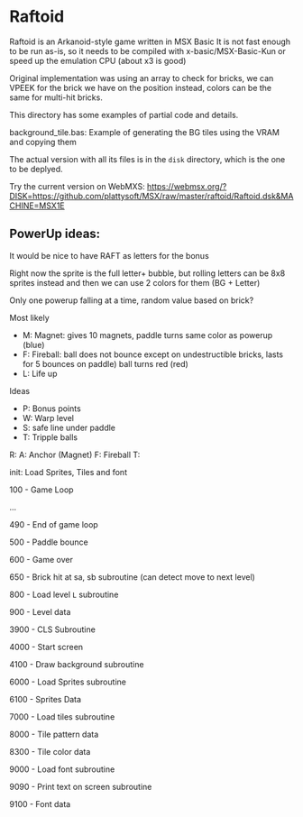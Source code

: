 # Raftoid
Raftoid is an Arkanoid-style game written in MSX Basic
It is not fast enough to be run as-is, so it needs to be compiled with x-basic/MSX-Basic-Kun or speed up the emulation CPU (about x3 is good)

Original implementation was using an array to check for bricks, we can VPEEK for the brick we have on the position instead, colors can be the same for multi-hit bricks.

This directory has some examples of partial code and details.

background_tile.bas: Example of generating the BG tiles using the VRAM and copying them

The actual version with all its files is in the `disk` directory, which is the one to be deplyed.

Try the current version on WebMXS: https://webmsx.org/?DISK=https://github.com/plattysoft/MSX/raw/master/raftoid/Raftoid.dsk&MACHINE=MSX1E


## PowerUp ideas:

It would be nice to have RAFT as letters for the bonus

Right now the sprite is the full letter+ bubble, but rolling letters can be 8x8 sprites instead and then we can use 2 colors for them (BG + Letter)

Only one powerup falling at a time, random value based on brick?

Most likely

* M: Magnet: gives 10 magnets, paddle turns same color as powerup (blue)
* F: Fireball: ball does not bounce except on undestructible bricks, lasts for 5 bounces on paddle) ball turns red (red)
* L: Life up

Ideas

* P: Bonus points
* W: Warp level
* S: safe line under paddle
* T: Tripple balls

R: 
A: Anchor (Magnet)
F: Fireball
T: 

init: Load Sprites, Tiles and font

100 - Game Loop

...

490 - End of game loop

500 - Paddle bounce

600 - Game over

650 - Brick hit at sa, sb subroutine (can detect move to next level)

800 - Load level `L` subroutine

900 - Level data

3900 - CLS Subroutine

4000 - Start screen

4100 - Draw background subroutine

6000 - Load Sprites subroutine

6100 - Sprites Data

7000 - Load tiles subroutine

8000 - Tile pattern data

8300 - Tile color data

9000 - Load font subroutine

9090 - Print text on screen subroutine

9100 - Font data
